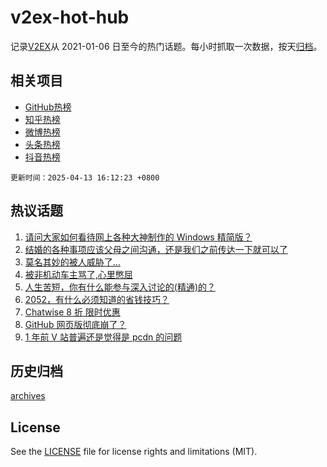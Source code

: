 # v2ex-hot-hub

 记录[V2EX](https://www.v2ex.com/)从 2021-01-06 日至今的热门话题。每小时抓取一次数据，按天[归档](archives)。
 
 ## 相关项目

- [GitHub热榜](https://github.com/lonnyzhang423/github-hot-hub)
- [知乎热榜](https://github.com/lonnyzhang423/zhihu-hot-hub)
- [微博热榜](https://github.com/lonnyzhang423/weibo-hot-hub)
- [头条热榜](https://github.com/lonnyzhang423/toutiao-hot-hub)
- [抖音热榜](https://github.com/lonnyzhang423/douyin-hot-hub)


 `更新时间：2025-04-13 16:12:23 +0800`

## 热议话题

1. [请问大家如何看待网上各种大神制作的 Windows 精简版？](https://www.v2ex.com/t/1125017)
1. [结婚的各种事项应该父母之间沟通，还是我们之前传达一下就可以了](https://www.v2ex.com/t/1125040)
1. [莫名其妙的被人威胁了...](https://www.v2ex.com/t/1125087)
1. [被非机动车主骂了,心里憋屈](https://www.v2ex.com/t/1125073)
1. [人生苦短，你有什么能参与深入讨论的(精通)的？](https://www.v2ex.com/t/1124974)
1. [2052，有什么必须知道的省钱技巧？](https://www.v2ex.com/t/1125058)
1. [Chatwise 8 折 限时优惠](https://www.v2ex.com/t/1124984)
1. [GitHub 网页版彻底崩了？](https://www.v2ex.com/t/1125080)
1. [1 年前 V 站普遍还是觉得是 pcdn 的问题](https://www.v2ex.com/t/1125044)

## 历史归档

[archives](archives)

## License

See the [LICENSE](LICENSE) file for license rights and limitations (MIT).
